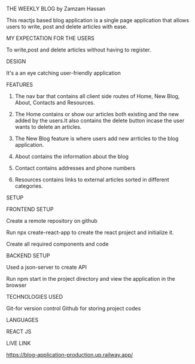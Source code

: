
 THE WEEKLY BLOG by Zamzam Hassan

This reactjs based blog application is a single page application that allows users to write, post and delete articles with ease.


MY EXPECTATION FOR THE USERS

To write,post and delete articles without having to register.


DESIGN 

It's a an eye catching user-friendly application


FEATURES

1. The nav bar that contains all client side routes of Home, New Blog, About, Contacts and Resources.

2. The Home contains or show our articles both existing and the new added by the users.It also contains the delete button incase the user wants to delete an articles.

3. The New Blog  feature is where users add new arrticles to the blog application.

4. About contains the information about the blog

5. Contact contains addresses and phone numbers

6. Resources contains links to external articles sorted in different  categories.



 SETUP



 FRONTEND SETUP


Create a remote repository on github

Run npx create-react-app to create the react project and initialize it.

Create all required components and code



BACKEND SETUP


Used a json-server to create API



Run npm start in the project directory and view the application in the browser




TECHNOLOGIES USED



 Git-for version control
 Github for storing project codes



LANGUAGES

 REACT JS



LIVE LINK

https://blog-application-production.up.railway.app/
